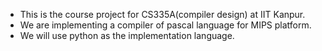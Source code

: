 *	This is the course project for CS335A(compiler design) at IIT Kanpur.
*	We are implementing a compiler of pascal language for MIPS platform.
*	We will use python as the implementation language.

